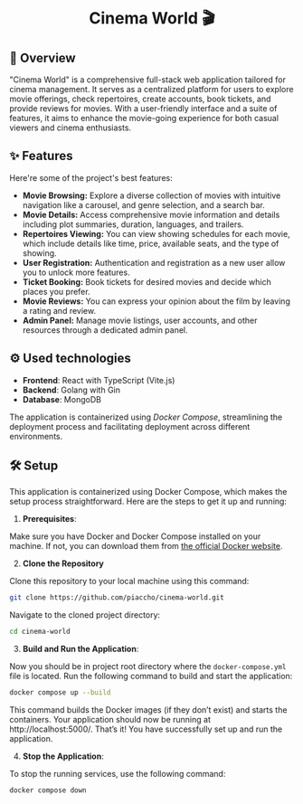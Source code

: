 <h1 align="center" id="title">Cinema World 🎬</h1>

## 🔎 Overview  
<p id="description">"Cinema World" is a comprehensive full-stack web application tailored for cinema management. It serves as a centralized platform for users to explore movie offerings, check repertoires, create accounts, book tickets, and provide reviews for movies. With a user-friendly interface and a suite of features, it aims to enhance the movie-going experience for both casual viewers and cinema enthusiasts.</p>

## ✨ Features 

Here're some of the project's best features:

-   **Movie Browsing:** Explore a diverse collection of movies with intuitive navigation like a carousel, and genre selection, and a search bar.
-   **Movie Details:** Access comprehensive movie information and details including plot summaries, duration, languages, and trailers.
-   **Repertoires Viewing:** You can view showing schedules for each movie, which include details like time, price, available seats, and the type of showing.
-   **User Registration:** Authentication and registration as a new user allow you to unlock more features.
-   **Ticket Booking:** Book tickets for desired movies and decide which places you prefer.
-   **Movie Reviews:** You can express your opinion about the film by leaving a rating and review.
-   **Admin Panel:** Manage movie listings, user accounts, and other resources through a dedicated admin panel.


<div id="used-technologies" />

## ⚙️ Used technologies


- **Frontend**: React with TypeScript (Vite.js)
- **Backend**: Golang with Gin
- **Database**: MongoDB

The application is containerized using <i>Docker Compose</i>, streamlining the deployment process and facilitating deployment across different environments.


<div id="setup" />

## 🛠️ Setup 

This application is containerized using Docker Compose, which makes the setup process straightforward. Here are the steps to get it up and running:

1. **Prerequisites**: 

Make sure you have Docker and Docker Compose installed on your machine. If not, you can download them from [the official Docker website](https://docs.docker.com/get-docker/).

2. **Clone the Repository**

Clone this repository to your local machine using this command:
```bash
git clone https://github.com/piaccho/cinema-world.git
```
Navigate to the cloned project directory:
```bash
cd cinema-world
```

3. **Build and Run the Application**: 

Now you should be in project root directory where the `docker-compose.yml` file is located. Run the following command to build and start the application:

```bash
docker compose up --build
```

This command builds the Docker images (if they don’t exist) and starts the containers. Your application should now be running at  http://localhost:5000/. That’s it! You have successfully set up and run the application.

4.  **Stop the Application**: 

To stop the running services, use the following command:

```bash
docker compose down
```
